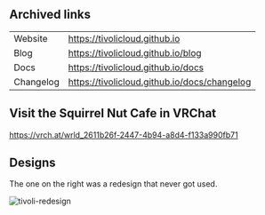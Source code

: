 ## Archived links

<table>
	<tbody>
		<tr>
			<td>Website</td>
			<td><a href="https://tivolicloud.github.io">https://tivolicloud.github.io</a></td>
		</tr>
		<tr>
			<td>Blog</td>
			<td><a href="https://tivolicloud.github.io/blog">https://tivolicloud.github.io/blog</a></td>
		</tr>
		<tr>
			<td>Docs</td>
			<td><a href="https://tivolicloud.github.io/docs">https://tivolicloud.github.io/docs</a></td>
		</tr>
		<tr>
			<td>Changelog</td>
			<td><a href="https://tivolicloud.github.io/docs/changelog">https://tivolicloud.github.io/docs/changelog</a></td>
		</tr>
	</tbody>
</table>

## Visit the Squirrel Nut Cafe in VRChat

https://vrch.at/wrld_2611b26f-2447-4b94-a8d4-f133a990fb71

## Designs

The one on the right was a redesign that never got used.

![tivoli-redesign](https://github.com/tivolicloud/.github/assets/8362329/b29ba8c4-ab50-4588-9040-bca5445285f9)
